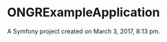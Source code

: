 ONGRExampleApplication
======================

A Symfony project created on March 3, 2017, 8:13 pm.
